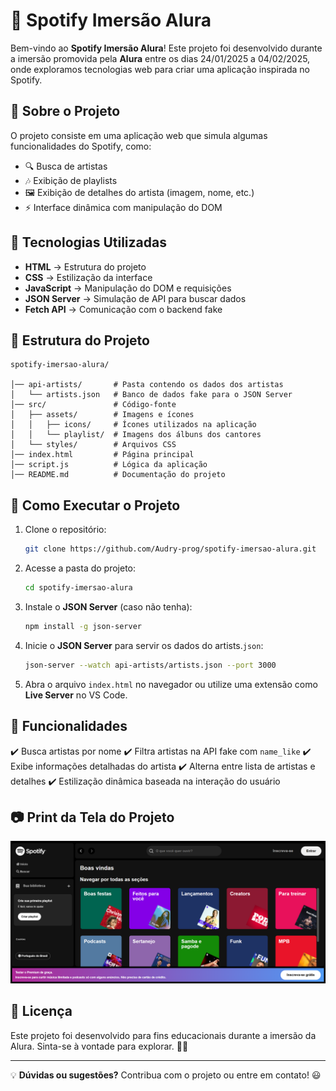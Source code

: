 # 🎵 Spotify Imersão Alura

Bem-vindo ao **Spotify Imersão Alura**! Este projeto foi desenvolvido durante a imersão promovida pela **Alura** entre os dias 24/01/2025 a 04/02/2025, onde exploramos tecnologias web para criar uma aplicação inspirada no Spotify.

## 📌 Sobre o Projeto

O projeto consiste em uma aplicação web que simula algumas funcionalidades do Spotify, como:

- 🔍 Busca de artistas
- 🎶 Exibição de playlists
- 🖼️ Exibição de detalhes do artista (imagem, nome, etc.)
- ⚡ Interface dinâmica com manipulação do DOM

## 🚀 Tecnologias Utilizadas

- **HTML** → Estrutura do projeto
- **CSS** → Estilização da interface
- **JavaScript** → Manipulação do DOM e requisições
- **JSON Server** → Simulação de API para buscar dados
- **Fetch API** → Comunicação com o backend fake

## 📂 Estrutura do Projeto

```
spotify-imersao-alura/

│── api-artists/       # Pasta contendo os dados dos artistas
│   └── artists.json   # Banco de dados fake para o JSON Server
│── src/               # Código-fonte
│   ├── assets/        # Imagens e ícones
│   │   ├── icons/     # Ícones utilizados na aplicação
│   │   └── playlist/  # Imagens dos álbuns dos cantores
│   └── styles/        # Arquivos CSS
│── index.html         # Página principal
│── script.js          # Lógica da aplicação
│── README.md          # Documentação do projeto
```

## 📡 Como Executar o Projeto

1. Clone o repositório:
   ```sh
   git clone https://github.com/Audry-prog/spotify-imersao-alura.git
   ```
2. Acesse a pasta do projeto:
   ```sh
   cd spotify-imersao-alura
   ```
3. Instale o **JSON Server** (caso não tenha):
   ```sh
   npm install -g json-server
   ```
4. Inicie o **JSON Server** para servir os dados do artists.`json`:
   ```sh
   json-server --watch api-artists/artists.json --port 3000
   ```
5. Abra o arquivo `index.html` no navegador ou utilize uma extensão como **Live Server** no VS Code.

## 📢 Funcionalidades

✔️ Busca artistas por nome ✔️ Filtra artistas na API fake com `name_like` ✔️ Exibe informações detalhadas do artista ✔️ Alterna entre lista de artistas e detalhes ✔️ Estilização dinâmica baseada na interação do usuário

## 📷 Print da Tela do Projeto

![Demonstração do Projeto](src/assets/icons/tela_projeto_imersao_alura.png)

## 📜 Licença

Este projeto foi desenvolvido para fins educacionais durante a imersão da Alura. Sinta-se à vontade para explorar. 🎵🚀

---

💡 **Dúvidas ou sugestões?** Contribua com o projeto ou entre em contato! 😃